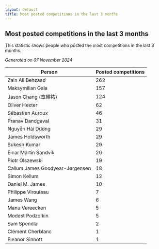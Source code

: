 ```yaml
---
layout: default
title: Most posted competitions in the last 3 months
---
```

## Most posted competitions in the last 3 months
This statistic shows people who posted the most competitions in the last 3 months.

*Generated on 07 November 2024*

| Person | Posted competitions |
| --- | --- |
| Zain Ali Behzaad | 262 |
| Maksymilian Gala | 157 |
| Jason Chang (章維祐) | 124 |
| Oliver Hexter | 62 |
| Sébastien Auroux | 46 |
| Pranav Dandgaval | 31 |
| Nguyễn Hải Dương | 29 |
| James Holdsworth | 29 |
| Sukesh Kumar | 29 |
| Einar Martin Sandvik | 20 |
| Piotr Olszewski | 19 |
| Callum James Goodyear-Jørgensen | 18 |
| Simon Kellum | 12 |
| Daniel M. James | 10 |
| Philippe Virouleau | 7 |
| James Wang | 6 |
| Manu Vereecken | 5 |
| Modest Podzolkin | 5 |
| Sam Spendla | 2 |
| Clément Cherblanc | 1 |
| Eleanor Sinnott | 1 |

